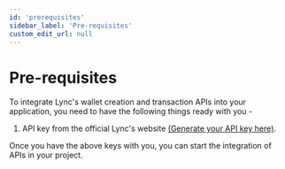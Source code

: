 ```yaml
---
id: 'prerequisites'
sidebar_label: 'Pre-requisites'
custom_edit_url: null
---
```


# Pre-requisites

To integrate Lync's wallet creation and transaction APIs into your application, you need to have the following things ready with you -

1. API key from the official Lync's website [(Generate your API key here)](https://dashboard.lync.world/).


Once you have the above keys with you, you can start the integration of APIs in your project.